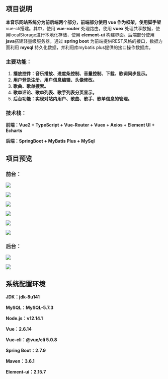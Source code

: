<meta name="referrer" content="no-referrer" />

## 项目说明

**本音乐网站系统分为前后端两个部分，前端部分使用 **vue** 作为框架，使用脚手架**vue-cli搭建。其中，使用 **vue-router** 处理路由，使用 **vuex** 处理共享数据，使用localStorage进行本地化存储，使用 **element-ui** 构建界面。后端部分使用 **java**搭建轻量级服务器，通过 **spring boot** 为前端提供REST风格的接口，数据方面利用 **mysql** 持久化数据，并利用库mybatis plus提供的接口操作数据库。

### 主要功能：

1. **播放控件：音乐播放、进度条控制、音量控制、下载、歌词同步显示。**
2. **用户登录注册、用户信息编辑、头像修改。**
3. **歌曲、歌单搜索。**
4. **歌单评论、歌单列表、歌手列表分页显示。**
5. **后台功能：实现对站内用户、歌曲、歌手、歌单信息的管理。**

### 技术栈：

**前端：Vue2 + TypeScript + Vue-Router + Vuex + Axios + Element UI + Echarts**

**后端：SpringBoot + MyBatis Plus + MySql**

## 项目预览

### 前台：

![](https://cdn.nlark.com/yuque/0/2024/png/2899360/1709609024081-6fd6f6d0-48aa-455c-917e-ab3e25e203d0.png)

![](https://cdn.nlark.com/yuque/0/2024/png/2899360/1709609032770-0d228bcb-f276-4a16-95a7-6ff282514a6c.png)

![](https://cdn.nlark.com/yuque/0/2024/png/2899360/1709609038665-001d47ac-ad99-43aa-b0b1-6bf22128c71a.png)

![](https://cdn.nlark.com/yuque/0/2024/png/2899360/1709609055714-0393e117-eb2a-47c8-8629-1b9cc0be48c0.png)

![](https://cdn.nlark.com/yuque/0/2024/png/2899360/1709609063814-459b5db5-0a3e-49ce-9fd2-d6f41c236800.png)

![](https://cdn.nlark.com/yuque/0/2024/png/2899360/1709609070835-006aa773-c2d7-4235-be87-aaf55f654506.png)

### 后台：

![](https://cdn.nlark.com/yuque/0/2024/png/2899360/1709609077836-d8f8008b-4774-47e5-b898-6e8a123822a7.png)

![](https://cdn.nlark.com/yuque/0/2024/png/2899360/1709609086262-72577b6e-6ef3-4bd2-b6fa-db70cb4aa1b4.png)

## 系统配置环境

**JDK：jdk-8u141**

**MySQL：MySQL-5.7.3**

**Node.js：v12.14.1**

**Vue：2.6.14**

**Vue-cli：@vue/cli 5.0.8**

**Spring Boot：2.7.9**

**Maven：3.6.1**

**Element-ui：2.15.7**
